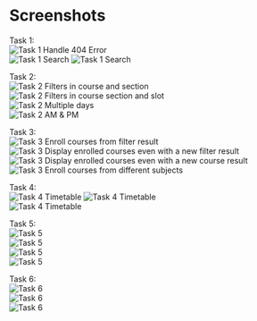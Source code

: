 # Screenshots

Task 1:  
![Task 1 Handle 404 Error](/Activity2/Screenshots/Task1-1.png)  
![Task 1 Search](/Activity2/Screenshots/Task1-2.png)
![Task 1 Search](/Activity2/Screenshots/Task1-3.png)       
    
Task 2:  
![Task 2 Filters in course and section](/Activity2/Screenshots/Task2-1.png)  
![Task 2 Filters in course section and slot](/Activity2/Screenshots/Task2-2.png)  
![Task 2 Multiple days](/Activity2/Screenshots/Task2-3.png)  
![Task 2 AM & PM](/Activity2/Screenshots/Task2-4.png)  
  
Task 3:  
![Task 3 Enroll courses from filter result](/Activity2/Screenshots/Task3-1.png)  
![Task 3 Display enrolled courses even with a new filter result](/Activity2/Screenshots/Task3-2.png)  
![Task 3 Display enrolled courses even with a new course result](/Activity2/Screenshots/Task3-3.png)  
![Task 3 Enroll courses from different subjects](/Activity2/Screenshots/Task3-4.png)  
  
Task 4:  
![Task 4 Timetable](/Activity2/Screenshots/Task4-1.png)
![Task 4 Timetable](/Activity2/Screenshots/Task4-2.png)  
![Task 4 Timetable](/Activity2/Screenshots/Task4-3.png)    
  
Task 5:  
![Task 5](/Activity2/Screenshots/Task5-1.png)  
![Task 5](/Activity2/Screenshots/Task5-2.png)  
![Task 5](/Activity2/Screenshots/Task5-3.png)  
![Task 5](/Activity2/Screenshots/Task5-4.png)  

Task 6:  
![Task 6](/Activity2/Screenshots/Task6-1.png)  
![Task 6](/Activity2/Screenshots/Task6-2.png)  
![Task 6](/Activity2/Screenshots/Task6-3.png)  